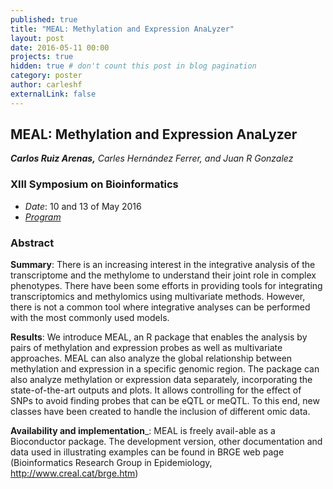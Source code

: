 ```yaml
---
published: true
title: "MEAL: Methylation and Expression AnaLyzer"
layout: post
date: 2016-05-11 00:00
projects: true
hidden: true # don't count this post in blog pagination
category: poster
author: carleshf
externalLink: false
---
```



## MEAL: Methylation and Expression AnaLyzer

___Carlos Ruiz Arenas,___ _Carles Hernández Ferrer, and Juan R Gonzalez_

### XIII Symposium on Bioinformatics

 - _Date_: 10 and 13 of May 2016
 - _[Program]({{baseurl}}/assets/xiii_symposium_on_bioinformatics.pdf)_

### Abstract

__Summary__: There is an increasing interest in the integrative analysis of the transcriptome and the methylome to understand their joint role in complex phenotypes. There have been some efforts in providing tools for integrating transcriptomics and methylomics using multivariate methods. However, there is not a common tool where integrative analyses can be performed with the most commonly used models.

__Results__: We introduce MEAL, an R package that enables the analysis by pairs of methylation and expression probes as well as multivariate approaches. MEAL can also analyze the global relationship between methylation and expression in a specific genomic region. The package can also analyze methylation or expression data separately, incorporating the state-of-the-art outputs and plots. It allows controlling for the effect of SNPs to avoid finding probes that can be eQTL or meQTL. To this end, new classes have been created to handle the inclusion of different omic data.

__Availability and implementation___: MEAL is freely avail-able as a Bioconductor package. The development version, other documentation and data used in illustrating examples can be found in BRGE web page (Bioinformatics Research Group in Epidemiology, http://www.creal.cat/brge.htm)